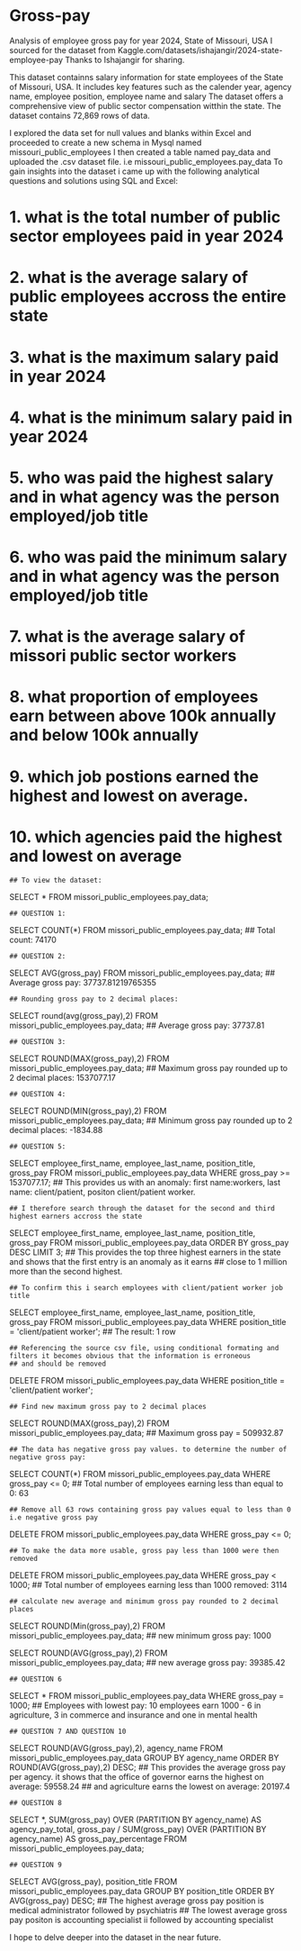 # Gross-pay
Analysis of employee gross pay for year 2024, State of Missouri, USA
I sourced for the dataset from Kaggle.com/datasets/ishajangir/2024-state-employee-pay
Thanks to Ishajangir for sharing.

This dataset containns salary information for state employees of the State of Missouri, USA.
It includes key features such as the calender year, agency name, employee position, employee name and salary
The dataset offers a comprehensive view of public sector compensation witthin the state.
The dataset contains 72,869 rows of data. 

I explored the data set for null values and blanks within Excel and proceeded to create a new schema in Mysql named missouri_public_employees
I then created a table named pay_data and uploaded the .csv dataset file.
i.e missouri_public_employees.pay_data
To gain insights into the dataset i came up with the following analytical questions and solutions using SQL and Excel: 

# 1. what is the total number of public sector employees paid in year 2024
# 2. what is the average salary of public employees accross the entire state
# 3. what is the maximum salary paid in year 2024
# 4. what is the minimum salary paid in year 2024
# 5. who was paid the highest salary and in what agency was the person employed/job title
# 6. who was paid the minimum salary and in what agency was the person employed/job title
# 7. what is the average salary of missori public sector workers
# 8. what proportion of employees earn between above 100k annually and below 100k annually
# 9. which job postions earned the highest and lowest on average.
# 10. which agencies paid the highest and lowest on average

	## To view the dataset:
SELECT *
FROM missori_public_employees.pay_data;

	## QUESTION 1:
SELECT COUNT(*) 
FROM missori_public_employees.pay_data;
	## Total count: 74170

	## QUESTION 2:
SELECT AVG(gross_pay)
FROM missori_public_employees.pay_data;
	## Average gross pay: 37737.81219765355
    
    ## Rounding gross pay to 2 decimal places:
SELECT round(avg(gross_pay),2)
FROM missori_public_employees.pay_data;
	## Average gross pay: 37737.81

	## QUESTION 3:
SELECT ROUND(MAX(gross_pay),2)
FROM missori_public_employees.pay_data;
	## Maximum gross pay rounded up to 2 decimal places: 1537077.17

	## QUESTION 4:
SELECT ROUND(MIN(gross_pay),2)
FROM missori_public_employees.pay_data;
	## Minimum gross pay rounded up to 2 decimal places: -1834.88
    
	## QUESTION 5:
SELECT employee_first_name, employee_last_name, position_title, gross_pay
FROM missori_public_employees.pay_data
WHERE gross_pay >= 1537077.17;
	## This provides us with an anomaly: first name:workers, last name: client/patient, positon client/patient worker.
    
    ## I therefore search through the dataset for the second and third highest earners accross the state
SELECT employee_first_name, employee_last_name, position_title, gross_pay
FROM missori_public_employees.pay_data
ORDER BY gross_pay DESC
LIMIT 3;
	## This provides the top three highest earners in the state and shows that the first entry is an anomaly as it earns 
    ## close to 1 million more than the second highest. 
    
    ## To confirm this i search employees with client/patient worker job title
SELECT employee_first_name, employee_last_name, position_title, gross_pay
FROM missori_public_employees.pay_data
WHERE position_title = 'client/patient worker';
	## The result: 1 row
    
    ## Referencing the source csv file, using conditional formating and filters it becomes obvious that the information is erroneous
    ## and should be removed
DELETE FROM missori_public_employees.pay_data
WHERE position_title = 'client/patient worker';

	## Find new maximum gross pay to 2 decimal places
SELECT ROUND(MAX(gross_pay),2)
FROM missori_public_employees.pay_data;
	## Maximum gross pay = 509932.87
    
    ## The data has negative gross pay values. to determine the number of negative gross pay:
SELECT COUNT(*)
FROM missori_public_employees.pay_data
WHERE gross_pay <= 0;
	## Total number of employees earning less than equal to 0: 63
    
    ## Remove all 63 rows containing gross pay values equal to less than 0 i.e negative gross pay
DELETE FROM missori_public_employees.pay_data
WHERE gross_pay <= 0;

	## To make the data more usable, gross pay less than 1000 were then removed
DELETE FROM missori_public_employees.pay_data
WHERE gross_pay < 1000;
    ## Total number of employees earning less than 1000 removed: 3114
    
	## calculate new average and minimum gross pay rounded to 2 decimal places
SELECT ROUND(Min(gross_pay),2)
FROM missori_public_employees.pay_data;
	## new minimum gross pay: 1000

SELECT ROUND(AVG(gross_pay),2)
FROM missori_public_employees.pay_data;
    ## new average gross pay: 39385.42
    
	## QUESTION 6
SELECT *
FROM missori_public_employees.pay_data
WHERE gross_pay = 1000;
	## Employees with lowest pay: 10 employees earn 1000 - 6 in agriculture, 3 in commerce and insurance and one in mental health

	## QUESTION 7 AND QUESTION 10
SELECT ROUND(AVG(gross_pay),2), agency_name
FROM missori_public_employees.pay_data 
GROUP BY agency_name
ORDER BY ROUND(AVG(gross_pay),2) DESC;
	## This provides the average gross pay per agency. it shows that the office of governor earns the highest on average: 59558.24 
    ## and agriculture earns the lowest on average: 20197.4
    
    ## QUESTION 8
SELECT *, SUM(gross_pay) OVER (PARTITION BY agency_name) AS agency_pay_total,
	gross_pay / SUM(gross_pay) OVER (PARTITION BY agency_name) AS gross_pay_percentage
FROM missori_public_employees.pay_data;

	## QUESTION 9
SELECT AVG(gross_pay), position_title
FROM missori_public_employees.pay_data
GROUP BY position_title
ORDER BY AVG(gross_pay) DESC;
	## The highest average gross pay position is medical administrator followed by psychiatris
    ## The lowest average gross pay positon is accounting specialist ii followed by accounting specialist

I hope to delve deeper into the dataset in the near future.
